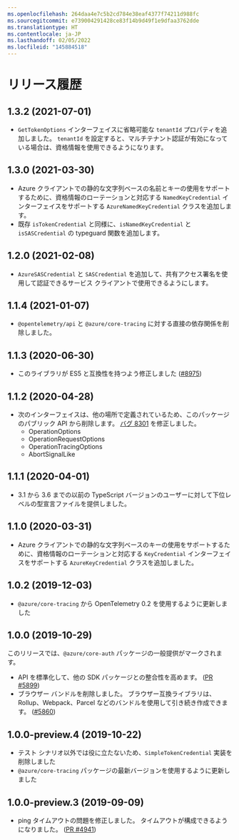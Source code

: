 ```yaml
---
ms.openlocfilehash: 264daa4e7c5b2cd784e38eaf4377f74211d988fc
ms.sourcegitcommit: e739004291428ce83f14b9d49f1e9dfaa3762dde
ms.translationtype: HT
ms.contentlocale: ja-JP
ms.lasthandoff: 02/05/2022
ms.locfileid: "145884518"
---
```

# <a name="release-history"></a>リリース履歴

## <a name="132-2021-07-01"></a>1.3.2 (2021-07-01)

- `GetTokenOptions` インターフェイスに省略可能な `tenantId` プロパティを追加しました。 `tenantId` を設定すると、マルチテナント認証が有効になっている場合は、資格情報を使用できるようになります。

## <a name="130-2021-03-30"></a>1.3.0 (2021-03-30)

- Azure クライアントでの静的な文字列ベースの名前とキーの使用をサポートするために、資格情報のローテーションと対応する `NamedKeyCredential` インターフェイスをサポートする `AzureNamedKeyCredential` クラスを追加します。
- 既存 `isTokenCredential` と同様に、`isNamedKeyCredential` と `isSASCredential` の typeguard 関数を追加します。

## <a name="120-2021-02-08"></a>1.2.0 (2021-02-08)

- `AzureSASCredential` と `SASCredential` を追加して、共有アクセス署名を使用して認証できるサービス クライアントで使用できるようにします。

## <a name="114-2021-01-07"></a>1.1.4 (2021-01-07)

- `@opentelemetry/api` と `@azure/core-tracing` に対する直接の依存関係を削除しました。

## <a name="113-2020-06-30"></a>1.1.3 (2020-06-30)

- このライブラリが ES5 と互換性を持つよう修正しました ([#8975](https://github.com/Azure/azure-sdk-for-js/pull/8975))

## <a name="112-2020-04-28"></a>1.1.2 (2020-04-28)

- 次のインターフェイスは、他の場所で定義されているため、このパッケージのパブリック API から削除します。
  [バグ 8301](https://github.com/Azure/azure-sdk-for-js/issues/8301) を修正しました。
  - OperationOptions
  - OperationRequestOptions
  - OperationTracingOptions
  - AbortSignalLike

## <a name="111-2020-04-01"></a>1.1.1 (2020-04-01)

- 3\.1 から 3.6 までの以前の TypeScript バージョンのユーザーに対して下位レベルの型宣言ファイルを提供しました。

## <a name="110-2020-03-31"></a>1.1.0 (2020-03-31)

- Azure クライアントでの静的な文字列ベースのキーの使用をサポートするために、資格情報のローテーションと対応する `KeyCredential` インターフェイスをサポートする `AzureKeyCredential` クラスを追加しました。

## <a name="102-2019-12-03"></a>1.0.2 (2019-12-03)

- `@azure/core-tracing` から OpenTelemetry 0.2 を使用するように更新しました

## <a name="100-2019-10-29"></a>1.0.0 (2019-10-29)

このリリースでは、`@azure/core-auth` パッケージの一般提供がマークされます。

- API を標準化して、他の SDK パッケージとの整合性を高めます。
  ([PR #5899](https://github.com/Azure/azure-sdk-for-js/pull/5899))
- ブラウザー バンドルを削除しました。 ブラウザー互換ライブラリは、Rollup、Webpack、Parcel などのバンドルを使用して引き続き作成できます。
  ([#5860](https://github.com/Azure/azure-sdk-for-js/pull/5860))

## <a name="100-preview4-2019-10-22"></a>1.0.0-preview.4 (2019-10-22)

- テスト シナリオ以外では役に立たないため、`SimpleTokenCredential` 実装を削除しました
- `@azure/core-tracing` パッケージの最新バージョンを使用するように更新しました

## <a name="100-preview3-2019-09-09"></a>1.0.0-preview.3 (2019-09-09)

- ping タイムアウトの問題を修正しました。 タイムアウトが構成できるようになりました。 ([PR #4941](https://github.com/Azure/azure-sdk-for-js/pull/4941))
